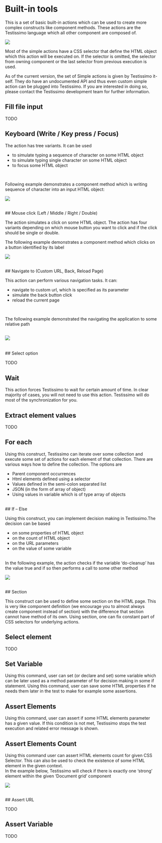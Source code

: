 # Built-in tools
This is a set of basic built-in actions which can be used to create more complex constructs like component methods. These actions are the Testissimo language which all other component are composed of. 

![](/documentation/images/By-JXGlX9W.png)

Most of the simple actions have a CSS selector that define the HTML object which this action will be executed on. If the selector is omitted, the selector from owning component or the last selector from previous execution is used. 

As of the current version, the set of Simple actions is given by Testissimo it-self. They do have an undocumented API and thus even custom simple action can be plugged into Testissimo. If you are interested in doing so, please contact the Testissimo development team for further information. 
<br>
## Fill file input

TODO
<br>
## Keyboard (Write / Key press / Focus)

The action has tree variants. It can be used 

* to simulate typing a sequence of character on some HTML object
* to simulate typing single character on some HTML object
* to focus some HTML object
<br>

Following example demonstrates a component method which is writing sequence of character into an input HTML object:

![](/documentation/images/HkYq9UcGX.png)  


<br>
## Mouse click (Left / Middle / Right / Double)

The action simulates a click on some HTML object. The action has four variants depending on which mouse button you want to click and if the click should be single or double. 

The following example demonstrates a component method which clicks on a button identified by its label

![](/documentation/images/rJp9pIqfX.png)  


<br>
## Navigate to (Custom URL, Back, Reload Page)

This action can perform various navigation tasks. It can:

* navigate to custom url, which is specified as its parameter
* simulate the back button click
* reload the current page
<br>

The following example demonstrated the navigating the application to some relative path



## ![](/documentation/images/S1bvkv5Gm.png)

 
<br>
## Select option

TODO
<br>
## Wait

This action forces Testissimo to wait for certain amount of time. In clear majority of cases, you will not need to use this action. Testissimo will do most of the synchronization for you. 
<br>
## Extract element values

TODO
<br>
## For each

Using this construct, Testissimo can iterate over some collection and execute some set of actions for each element of that collection. There are various ways how to define the collection. The options are

* Parent component occurrences
* Html elements defined using a selector
* Values defined in the semi-colon separated list
* JSON (in the form of array of object)
* Using values in variable which is of type array of objects
<br>
## If – Else

Using this construct, you can implement decision making in Testissimo.The decision can be based 

* on some properties of HTML object
* on the count of HTML object
* on the URL parameters
* on the value of some variable
<br>
In the following example, the action checks if the variable ‘do-cleanup’ has the value true and if so then performs a call to some other method


![](/documentation/images/rylc-vcG7.png)

 
<br>
## Section

This construct can be used to define some section on the HTML page. This is very like component definition (we encourage you to almost always create component instead of section) with the difference that section cannot have method of its own. Using section, one can fix constant part of CSS selectors for underlying actions. 
<br>
## Select element

TODO
<br>
## Set Variable

Using this command, user can set (or declare and set) some variable which can be later used as a method parameter of for decision making in some if statement. Using this command, user can save some HTML properties if he needs them later in the test to make for example some assertions.
<br>
## Assert Elements

Using this command, user can assert if some HTML elements parameter has a given value. If this condition is not met, Testissimo stops the test execution and related error message is shown. 
<br>
## Assert Elements Count

Using this command user can assert HTML elements count for given CSS Selector. This can also be used to check the existence of some HTML element in the given context.  
In the example below, Testissimo will check if there is exactly one ‘strong’ element within the given ‘Document grid’ component

![](/documentation/images/Sy9sb2nGm.png)  


<br>
## Assert URL

TODO
<br>
## Assert Variable

TODO
